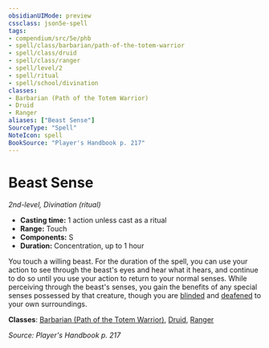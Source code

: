 ```yaml
---
obsidianUIMode: preview
cssclass: json5e-spell
tags:
- compendium/src/5e/phb
- spell/class/barbarian/path-of-the-totem-warrior
- spell/class/druid
- spell/class/ranger
- spell/level/2
- spell/ritual
- spell/school/divination
classes:
- Barbarian (Path of the Totem Warrior)
- Druid
- Ranger
aliases: ["Beast Sense"]
SourceType: "Spell"
NoteIcon: spell
BookSource: "Player's Handbook p. 217"
---
```

# Beast Sense
*2nd-level, Divination (ritual)*  

- **Casting time:** 1 action unless cast as a ritual
- **Range:** Touch
- **Components:** S
- **Duration:** Concentration, up to 1 hour

You touch a willing beast. For the duration of the spell, you can use your action to see through the beast's eyes and hear what it hears, and continue to do so until you use your action to return to your normal senses. While perceiving through the beast's senses, you gain the benefits of any special senses possessed by that creature, though you are [blinded](/2-Mechanics/CLI/rules/conditions.md#blinded) and [deafened](/2-Mechanics/CLI/rules/conditions.md#deafened) to your own surroundings.

**Classes**: [Barbarian (Path of the Totem Warrior)](/2-Mechanics/CLI/classes/barbarian-path-of-the-totem-warrior.md), [Druid](/2-Mechanics/CLI/classes/druid.md), [Ranger](/2-Mechanics/CLI/classes/ranger.md)

*Source: Player's Handbook p. 217*